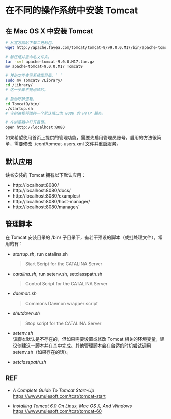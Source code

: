 #	在不同的操作系统中安装 Tomcat

##	在 Mac OS X 中安装 Tomcat

```bash
# 从官方网站下载二进制包。
wget http://apache.fayea.com/tomcat/tomcat-9/v9.0.0.M17/bin/apache-tomcat-9.0.0.M17.tar.gz

# 解压缩并重命名文件夹。
tar -xvf apache-tomcat-9.0.0.M17.tar.gz
mv apache-tomcat-9.0.0.M17 Tomcat9

# 移动文件夹至系统库目录。`	`
sudo mv Tomcat9 /Library/
cd /Library/
# 这一步骤不是必须的。

# 启动守护进程。
cd Tomcat9/bin/
./startup.sh
# 守护进程将维持一个默认端口为 8080 的 HTTP 服务。

# 在浏览器中打开首页。
open http://localhost:8080
```

如果希望使用首页上提供的管理功能，需要先启用管理员账号。启用的方法很简单，需要修改 ./conf/tomcat-users.xml 文件并重启服务。

##	默认应用

缺省安装的 Tomcat 拥有以下默认应用：

*	http://localhost:8080/
*	http://localhost:8080/docs/
*	http://localhost:8080/examples/
*	http://localhost:8080/host-manager/
*	http://localhost:8080/manager/

##	管理脚本

在 Tomcat 安装目录的 /bin/ 子目录下，有若干预设的脚本（或批处理文件），常用的有：

*	*startup.sh*, run catalina.sh
	>	Start Script for the CATALINA Server

*	*catalina.sh*, run setenv.sh, setclasspath.sh  
 	>	Control Script for the CATALINA Server

*	*daemon.sh*
	>	Commons Daemon wrapper script

*	*shutdown.sh*
	>	Stop script for the CATALINA Server

*	*setenv.sh*  
	该脚本默认是不存在的，但如果需要设置或修改 Tomcat 相关的环境变量，建议创建这一脚本并在其中完成。其他管理脚本会在合适的时机尝试调用 setenv.sh（如果存在的话）。

*	*setclasspath.sh*


##	REF

*	*A Complete Guide To Tomcat Start-Up*  
	https://www.mulesoft.com/tcat/tomcat-start

*	*Installing Tomcat 6.0 On Linux, Mac OS X, And Windows*  
	https://www.mulesoft.com/tcat/tomcat-60
